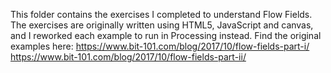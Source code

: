 This folder contains the exercises I completed to understand Flow Fields. 
The exercises are originally written using HTML5, JavaScript and canvas, and I reworked each example to run in Processing instead.
Find the original examples here:
https://www.bit-101.com/blog/2017/10/flow-fields-part-i/
https://www.bit-101.com/blog/2017/10/flow-fields-part-ii/
